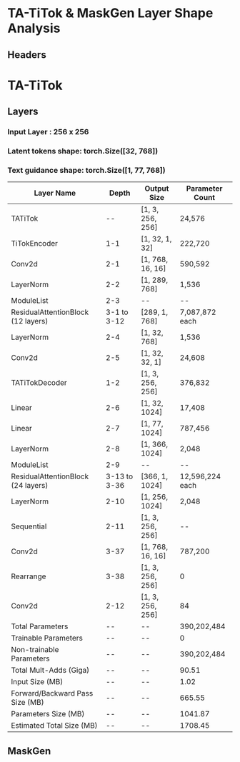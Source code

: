 # TA-TiTok & MaskGen Layer Shape Analysis

## Headers

# TA-TiTok
## Layers
### Input Layer : 256 x 256
### Latent tokens shape: torch.Size([32, 768])
### Text guidance shape: torch.Size([1, 77, 768])

| Layer Name | Depth | Output Size | Parameter Count |
|------------|-------|-------------|-----------------|
| TATiTok | -- | [1, 3, 256, 256] | 24,576 |
| TiTokEncoder | 1-1 | [1, 32, 1, 32] | 222,720 |
| Conv2d | 2-1 | [1, 768, 16, 16] | 590,592 |
| LayerNorm | 2-2 | [1, 289, 768] | 1,536 |
| ModuleList | 2-3 | -- | -- |
| ResidualAttentionBlock (12 layers) | 3-1 to 3-12 | [289, 1, 768] | 7,087,872 each |
| LayerNorm | 2-4 | [1, 32, 768] | 1,536 |
| Conv2d | 2-5 | [1, 32, 32, 1] | 24,608 |
| TATiTokDecoder | 1-2 | [1, 3, 256, 256] | 376,832 |
| Linear | 2-6 | [1, 32, 1024] | 17,408 |
| Linear | 2-7 | [1, 77, 1024] | 787,456 |
| LayerNorm | 2-8 | [1, 366, 1024] | 2,048 |
| ModuleList | 2-9 | -- | -- |
| ResidualAttentionBlock (24 layers) | 3-13 to 3-36 | [366, 1, 1024] | 12,596,224 each |
| LayerNorm | 2-10 | [1, 256, 1024] | 2,048 |
| Sequential | 2-11 | [1, 3, 256, 256] | -- |
| Conv2d | 3-37 | [1, 768, 16, 16] | 787,200 |
| Rearrange | 3-38 | [1, 3, 256, 256] | 0 |
| Conv2d | 2-12 | [1, 3, 256, 256] | 84 |
| Total Parameters | -- | -- | 390,202,484 |
| Trainable Parameters | -- | -- | 0 |
| Non-trainable Parameters | -- | -- | 390,202,484 |
| Total Mult-Adds (Giga) | -- | -- | 90.51 |
| Input Size (MB) | -- | -- | 1.02 |
| Forward/Backward Pass Size (MB) | -- | -- | 665.55 |
| Parameters Size (MB) | -- | -- | 1041.87 |
| Estimated Total Size (MB) | -- | -- | 1708.45 |
## MaskGen
